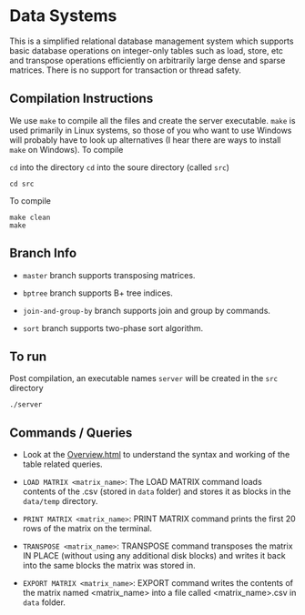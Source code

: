 # Data Systems

This is a simplified relational database management system which supports basic database operations on integer-only tables such as load, store, etc and transpose operations efficiently on arbitrarily large dense and sparse matrices. There is no support for transaction or thread safety.

## Compilation Instructions

We use ```make``` to compile all the files and create the server executable. ```make``` is used primarily in Linux systems, so those of you who want to use Windows will probably have to look up alternatives (I hear there are ways to install ```make``` on Windows). To compile

```cd``` into the directory
```cd``` into the soure directory (called ```src```)
```
cd src
```
To compile
```
make clean
make
```

## Branch Info

- ```master``` branch supports transposing matrices.

- ```bptree``` branch supports B+ tree indices.

- ```join-and-group-by``` branch supports join and group by commands.

- ```sort``` branch supports two-phase sort algorithm.

## To run

Post compilation, an executable names ```server``` will be created in the ```src``` directory
```
./server
```

## Commands / Queries

- Look at the [Overview.html](./docs/Overview.md) to understand the syntax and working of the table related queries.

- ```LOAD MATRIX <matrix_name>```:
The LOAD MATRIX command loads contents of the .csv (stored in ```data``` folder) and stores it as blocks in the ```data/temp``` directory.

- ```PRINT MATRIX <matrix_name>```:
PRINT MATRIX command prints the first 20 rows of the matrix on the terminal.

- ```TRANSPOSE <matrix_name>```:
TRANSPOSE command transposes the matrix IN PLACE (without using any additional disk blocks) and writes it back into the same blocks the matrix was stored in.

- ```EXPORT MATRIX <matrix_name>```:
EXPORT command writes the contents of the matrix named
<matrix_name> into a file called <matrix_name>.csv in ```data``` folder.
